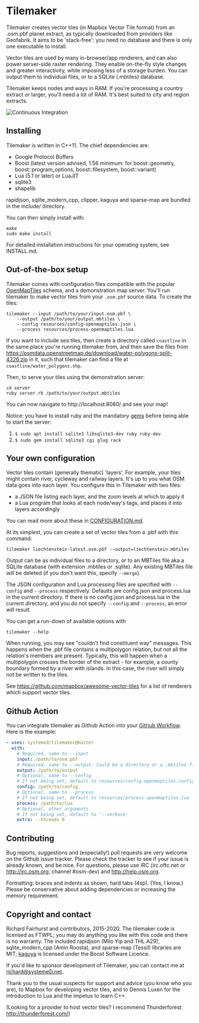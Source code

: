 # Tilemaker

Tilemaker creates vector tiles (in Mapbox Vector Tile format) from an .osm.pbf planet extract, as typically downloaded from providers like Geofabrik. It aims to be 'stack-free': you need no database and there is only one executable to install.

Vector tiles are used by many in-browser/app renderers, and can also power server-side raster rendering. They enable on-the-fly style changes and greater interactivity, while imposing less of a storage burden. You can output them to individual files, or to a SQLite (.mbtiles) database.

Tilemaker keeps nodes and ways in RAM. If you're processing a country extract or larger, you'll need a lot of RAM. It's best suited to city and region extracts.

![Continuous Integration](https://github.com/systemeD/tilemaker/workflows/Continuous%20Integration/badge.svg)

## Installing

Tilemaker is written in C++11. The chief dependencies are:

* Google Protocol Buffers
* Boost (latest version advised, 1.56 minimum: for boost::geometry, boost::program_options, boost::filesystem, boost::variant)
* Lua (5.1 or later) or LuaJIT
* sqlite3
* shapelib

rapidjson, sqlite_modern_cpp, clipper, kaguya and sparse-map are bundled in the include/ directory.

You can then simply install with:

    make
    sudo make install
	
For detailed installation instructions for your operating system, see INSTALL.md.

## Out-of-the-box setup

Tilemaker comes with configuration files compatible with the popular [OpenMapTiles](https://openmaptiles.org) schema, and a demonstration map server. You'll run tilemaker to make vector tiles from your `.osm.pbf` source data. To create the tiles:

    tilemaker --input /path/to/your/input.osm.pbf \
        --output /path/to/your/output.mbtiles \
        --config resources/config-openmaptiles.json \
        --process resources/process-openmaptiles.lua

If you want to include sea tiles, then create a directory called `coastline` in the same place you're running tilemaker from, and then save the files from https://osmdata.openstreetmap.de/download/water-polygons-split-4326.zip in it, such that tilemaker can find a file at `coastline/water_polygons.shp`.

Then, to serve your tiles using the demonstration server:

    cd server
    ruby server.rb /path/to/your/output.mbtiles

You can now navigate to http://localhost:8080/ and see your map!

Notice: you have to install ruby and the mandatory [gems](https://en.wikipedia.org/wiki/RubyGems) before being able to start the server:    

1. `$ sudo apt install sqlite3 libsqlite3-dev ruby ruby-dev`
2. `$ sudo gem install sqlite3 cgi glug rack`

## Your own configuration

Vector tiles contain (generally thematic) 'layers'. For example, your tiles might contain river, cycleway and railway layers. It's up to you what OSM data goes into each layer. You configure this in Tilemaker with two files:

* a JSON file listing each layer, and the zoom levels at which to apply it
* a Lua program that looks at each node/way's tags, and places it into layers accordingly

You can read more about these in [CONFIGURATION.md](CONFIGURATION.md).

At its simplest, you can create a set of vector tiles from a .pbf with this command:

    tilemaker liechtenstein-latest.osm.pbf --output=liechtenstein.mbtiles

Output can be as individual files to a directory, or to an MBTiles file aka a SQLite database (with extension .mbtiles or .sqlite). Any existing MBTiles file will be deleted (if you don't want this, specify `--merge`).

The JSON configuration and Lua processing files are specified with `--config` and `--process` respectively. Defaults are config.json and process.lua in the current directory. If there is no config.json and process.lua in the current directory, and you do not specify `--config` and `--process`, an error will result.

You can get a run-down of available options with

    tilemaker --help

When running, you may see "couldn't find constituent way" messages. This happens when the .pbf file contains a multipolygon relation, but not all the relation's members are present. Typically, this will happen when a multipolygon crosses the border of the extract - for example, a county boundary formed by a river with islands. In this case, the river will simply not be written to the tiles.

See https://github.com/mapbox/awesome-vector-tiles for a list of renderers which support vector tiles.

## Github Action
You can integrate tilemaker as Github Action into your [Github Workflow](https://help.github.com/en/actions).  
Here is the example:
```yaml
- uses: systemed/tilemaker@master
  with:
    # Required, same to --input
    input: /path/to/osm.pbf
    # Required, same to --output. Could be a directory or a .mbtiles files
    output: /path/to/output
    # Optional, same to --config
    # If not being set, default to resources/config-openmaptiles.config
    config: /path/to/config
    # Optional, same to --process
    # If not being set, default to resources/process-openmaptiles.lua
    process: /path/to/lua
    # Optional, other arguments
    # If not being set, default to '--verbose'
    extra: --threads 0
```

## Contributing

Bug reports, suggestions and (especially!) pull requests are very welcome on the Github issue tracker. Please check the tracker to see if your issue is already known, and be nice. For questions, please use IRC (irc.oftc.net or http://irc.osm.org, channel #osm-dev) and http://help.osm.org.

Formatting: braces and indents as shown, hard tabs (4sp). (Yes, I know.) Please be conservative about adding dependencies or increasing the memory requirement.

## Copyright and contact

Richard Fairhurst and contributors, 2015-2020. The tilemaker code is licensed as FTWPL; you may do anything you like with this code and there is no warranty. The included rapidjson (Milo Yip and THL A29), sqlite_modern_cpp (Amin Roosta), and sparse-map (Tessil) libraries are MIT; [kaguya](https://github.com/satoren/kaguya) is licensed under the Boost Software Licence.

If you'd like to sponsor development of Tilemaker, you can contact me at richard@systemeD.net.

Thank you to the usual suspects for support and advice (you know who you are), to Mapbox for developing vector tiles, and to Dennis Luxen for the introduction to Lua and the impetus to learn C++.

(Looking for a provider to host vector tiles? I recommend Thunderforest: http://thunderforest.com/)
